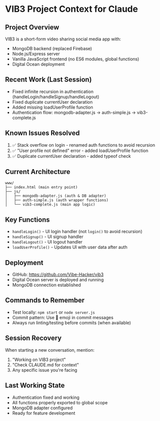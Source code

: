 # VIB3 Project Context for Claude

## Project Overview
VIB3 is a short-form video sharing social media app with:
- MongoDB backend (replaced Firebase)
- Node.js/Express server
- Vanilla JavaScript frontend (no ES6 modules, global functions)
- Digital Ocean deployment

## Recent Work (Last Session)
- Fixed infinite recursion in authentication (handleLogin/handleSignup/handleLogout)
- Fixed duplicate currentUser declaration
- Added missing loadUserProfile function
- Authentication flow: mongodb-adapter.js → auth-simple.js → vib3-complete.js

## Known Issues Resolved
1. ✅ Stack overflow on login - renamed auth functions to avoid recursion
2. ✅ "User profile not defined" error - added loadUserProfile function
3. ✅ Duplicate currentUser declaration - added typeof check

## Current Architecture
```
www/
├── index.html (main entry point)
├── js/
│   ├── mongodb-adapter.js (auth & DB adapter)
│   ├── auth-simple.js (auth wrapper functions)
│   └── vib3-complete.js (main app logic)
```

## Key Functions
- `handleLogin()` - UI login handler (not `login()` to avoid recursion)
- `handleSignup()` - UI signup handler
- `handleLogout()` - UI logout handler
- `loadUserProfile()` - Updates UI with user data after auth

## Deployment
- GitHub: https://github.com/Vibe-Hacker/vib3
- Digital Ocean server is deployed and running
- MongoDB connection established

## Commands to Remember
- Test locally: `npm start` or `node server.js`
- Commit pattern: Use 🤖 emoji in commit messages
- Always run linting/testing before commits (when available)

## Session Recovery
When starting a new conversation, mention:
1. "Working on VIB3 project"
2. "Check CLAUDE.md for context"
3. Any specific issue you're facing

## Last Working State
- Authentication fixed and working
- All functions properly exported to global scope
- MongoDB adapter configured
- Ready for feature development